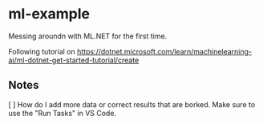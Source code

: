 # ml-example
 Messing aroundn with ML.NET for the first time.

Following tutorial on https://dotnet.microsoft.com/learn/machinelearning-ai/ml-dotnet-get-started-tutorial/create

## Notes
[ ] How do I add more data or correct results that are borked.
Make sure to use the "Run Tasks" in VS Code.
